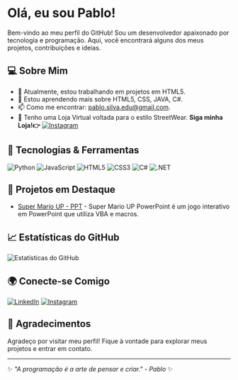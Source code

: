 # Olá, eu sou Pablo!

Bem-vindo ao meu perfil do GitHub! Sou um desenvolvedor apaixonado por tecnologia e programação. Aqui, você encontrará alguns dos meus projetos, contribuições e ideias.

## 💻 Sobre Mim

- 🔭 Atualmente, estou trabalhando em projetos em HTML5.
- 🌱 Estou aprendendo mais sobre HTML5, CSS, JAVA, C#.
- 📫 Como me encontrar: pablo.silva.edu@gmail.com.  
- 🛒 Tenho uma Loja Virtual voltada para o estilo StreetWear. **Siga minha Loja!👉** [![Instagram](https://img.shields.io/badge/-Instagram-E4405F?style=flat-square&logo=instagram&logoColor=white)](https://www.instagram.com/seu_usuario)

## 🚀 Tecnologias & Ferramentas

![Python](https://img.shields.io/badge/-Python-3776AB?style=flat-square&logo=python&logoColor=white)
![JavaScript](https://img.shields.io/badge/-JavaScript-F7DF1E?style=flat-square&logo=javascript&logoColor=black)
![HTML5](https://img.shields.io/badge/-HTML5-E34F26?style=flat-square&logo=html5&logoColor=white)
![CSS3](https://img.shields.io/badge/-CSS3-1572B6?style=flat-square&logo=css3&logoColor=white)
![C#](https://img.shields.io/badge/-C%23-239120?style=flat-square&logo=csharp&logoColor=white)
![.NET](https://img.shields.io/badge/-.NET-512BD4?style=flat-square&logo=.net&logoColor=white)

## 🌟 Projetos em Destaque

- [Super Mario UP - PPT](https://github.com/pabloedusilva/SuperMario_PowerPoint) - Super Mario UP PowerPoint é um jogo interativo em PowerPoint que utiliza VBA e macros.

## 📈 Estatísticas do GitHub

![Estatísticas do GitHub](https://github-readme-stats.vercel.app/api?pabloedusilva-github&show_icons=true&theme=dark)

## 🌍 Conecte-se Comigo

[![LinkedIn](https://img.shields.io/badge/-LinkedIn-0077B5?style=flat-square&logo=linkedin&logoColor=white)](https://www.linkedin.com/in/seu-linkedin)
[![Instagram](https://img.shields.io/badge/-Instagram-E4405F?style=flat-square&logo=instagram&logoColor=white)](https://www.instagram.com/seu-instagram)

## 🎉 Agradecimentos

Agradeço por visitar meu perfil! Fique à vontade para explorar meus projetos e entrar em contato.

---

✨ *"A programação é a arte de pensar e criar." - Pablo* ✨